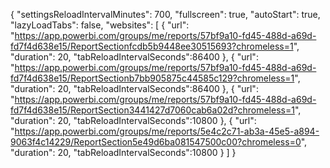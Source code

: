 {
  "settingsReloadIntervalMinutes": 700,
  "fullscreen": true,
  "autoStart": true,
  "lazyLoadTabs": false,
  "websites": [
    {
      "url": "https://app.powerbi.com/groups/me/reports/57bf9a10-fd45-488d-a69d-fd7f4d638e15/ReportSectionfcdb5b9448ee30515693?chromeless=1",
      "duration": 20,
      "tabReloadIntervalSeconds":86400
    },
    {
      "url": "https://app.powerbi.com/groups/me/reports/57bf9a10-fd45-488d-a69d-fd7f4d638e15/ReportSectionb7bb905875c44585c129?chromeless=1",
      "duration": 20,
      "tabReloadIntervalSeconds":86400
    },
    {
      "url": "https://app.powerbi.com/groups/me/reports/57bf9a10-fd45-488d-a69d-fd7f4d638e15/ReportSection3441427d7060cab6a02d?chromeless=1",
      "duration": 20,
      "tabReloadIntervalSeconds":10800
     },
     {
      "url": "https://app.powerbi.com/groups/me/reports/5e4c2c71-ab3a-45e5-a894-9063f4c14229/ReportSection5e49d6ba081547500c00?chromeless=0",
      "duration": 20,
      "tabReloadIntervalSeconds":10800
    }
  ]
}
